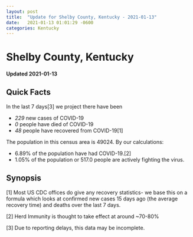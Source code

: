 ```yaml
---
layout: post
title:  "Update for Shelby County, Kentucky - 2021-01-13"
date:   2021-01-13 01:01:29 -0600
categories: Kentucky
---
```


# Shelby County, Kentucky
#### Updated 2021-01-13

## Quick Facts

In the last 7 days[3] we project there have been
- *229* new cases of COVID-19
- *0* people have died of COVID-19
- *48* people have recovered from COVID-19[1]

The population in this census area is 49024. By our calculations:
- 6.89% of the population have had COVID-19.[2]
- 1.05% of the population or 517.0 people are actively fighting the virus.

## Synopsis




[1] Most US CDC offices do give any recovery statistics- we base this on a formula which looks at confirmed new cases
15 days ago (the average recovery time) and deaths over the last 7 days.

[2] Herd Immunity is thought to take effect at around ~70-80%

[3] Due to reporting delays, this data may be incomplete.
 
    